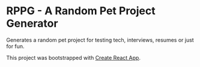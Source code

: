 # RPPG - A Random Pet Project Generator

Generates a random pet project for testing tech, interviews, resumes or just for fun.

This project was bootstrapped with [Create React App](https://github.com/facebookincubator/create-react-app).

